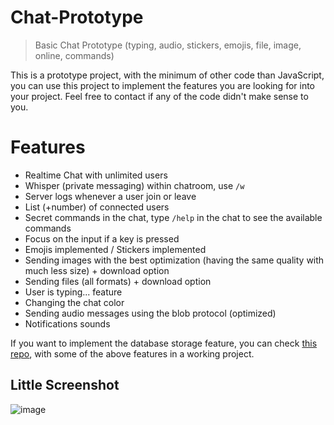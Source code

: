 # Chat-Prototype
> Basic Chat Prototype (typing, audio, stickers, emojis, file, image, online, commands)

This is a prototype project, with the minimum of other code than JavaScript, you can use this project to implement the features you are looking for into your project. Feel free to contact if any of the code didn't make sense to you.

# Features
  - Realtime Chat with unlimited users
  - Whisper (private messaging) within chatroom, use ``/w``
  - Server logs whenever a user join or leave
  - List (+number) of connected users
  - Secret commands in the chat, type ``/help`` in the chat to see the available commands
  - Focus on the input if a key is pressed
  - Emojis implemented / Stickers implemented
  - Sending images with the best optimization (having the same quality with much less size) + download option
  - Sending files (all formats) + download option
  - User is typing... feature
  - Changing the chat color
  - Sending audio messages using the blob protocol (optimized)
  - Notifications sounds

If you want to implement the database storage feature, you can check [this repo](https://github.com/abdeljalil-salhi/MyChat), with some of the above features in a working project.

## Little Screenshot
![image](https://user-images.githubusercontent.com/65598953/155236621-5429f986-6a51-4ea0-b71e-c2f5384f4df0.png)
